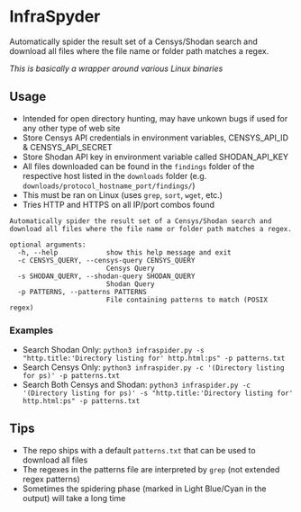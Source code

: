 # InfraSpyder

Automatically spider the result set of a Censys/Shodan search and download all files where the file name or folder path matches a regex.

*This is basically a wrapper around various Linux binaries*

## Usage

- Intended for open directory hunting, may have unkown bugs if used for any other type of web site
- Store Censys API credentials in environment variables, CENSYS_API_ID & CENSYS_API_SECRET
- Store Shodan API key in environment variable called SHODAN_API_KEY
- All files downloaded can be found in the `findings` folder of the respective host listed in the `downloads` folder (e.g. `downloads/protocol_hostname_port/findings/`)
- This must be ran on Linux (uses `grep`, `sort`, `wget`, etc.)
- Tries HTTP and HTTPS on all IP/port combos found

```
Automatically spider the result set of a Censys/Shodan search and download all files where the file name or folder path matches a regex.

optional arguments:
  -h, --help            show this help message and exit
  -c CENSYS_QUERY, --censys-query CENSYS_QUERY
                        Censys Query
  -s SHODAN_QUERY, --shodan-query SHODAN_QUERY
                        Shodan Query
  -p PATTERNS, --patterns PATTERNS
                        File containing patterns to match (POSIX regex)
```

### Examples

- Search Shodan Only: `python3 infraspider.py -s "http.title:'Directory listing for' http.html:ps" -p patterns.txt`
- Search Censys Only: `python3 infraspider.py -c '(Directory listing for ps)' -p patterns.txt`
- Search Both Censys and Shodan: `python3 infraspider.py -c '(Directory listing for ps)' -s "http.title:'Directory listing for' http.html:ps" -p patterns.txt`

## Tips

- The repo ships with a default `patterns.txt` that can be used to download all files
- The regexes in the patterns file are interpreted by `grep` (not extended regex patterns)
- Sometimes the spidering phase (marked in Light Blue/Cyan in the output) will take a long time